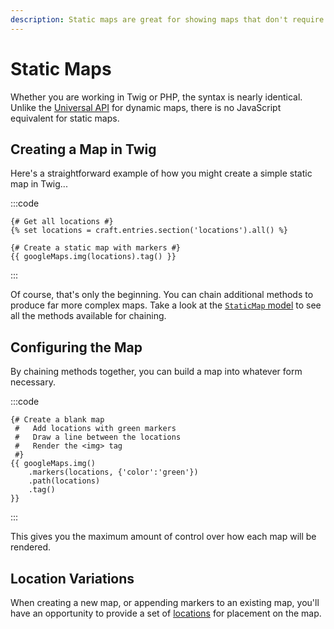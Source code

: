```yaml
---
description: Static maps are great for showing maps that don't require user interaction. Using Twig or PHP, the static map API lets you chain commands together easily.
---
```


# Static Maps

Whether you are working in Twig or PHP, the syntax is nearly identical. Unlike the [Universal API](/dynamic-maps/universal-api/) for dynamic maps, there is no JavaScript equivalent for static maps.

## Creating a Map in Twig

Here's a straightforward example of how you might create a simple static map in Twig...

:::code
```twig
{# Get all locations #}
{% set locations = craft.entries.section('locations').all() %}

{# Create a static map with markers #}
{{ googleMaps.img(locations).tag() }}
```
:::

Of course, that's only the beginning. You can chain additional methods to produce far more complex maps. Take a look at the [`StaticMap` model](/models/static-map-model/) to see all the methods available for chaining.

## Configuring the Map

By chaining methods together, you can build a map into whatever form necessary.

:::code
```twig
{# Create a blank map
 #   Add locations with green markers
 #   Draw a line between the locations
 #   Render the <img> tag
 #}
{{ googleMaps.img()
    .markers(locations, {'color':'green'})
    .path(locations)
    .tag()
}}
```
:::

This gives you the maximum amount of control over how each map will be rendered.

## Location Variations

When creating a new map, or appending markers to an existing map, you'll have an opportunity to provide a set of [locations](/dynamic-maps/locations/) for placement on the map.
